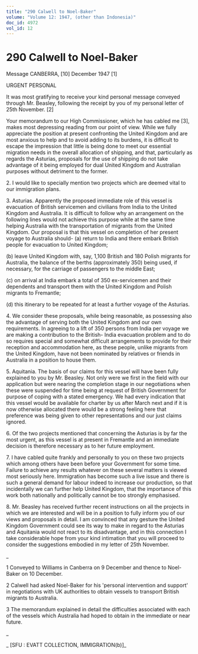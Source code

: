 ```yaml
---
title: "290 Calwell to Noel-Baker"
volume: "Volume 12: 1947, (other than Indonesia)"
doc_id: 4972
vol_id: 12
---
```


# 290 Calwell to Noel-Baker

Message CANBERRA, [10] December 1947 [1]

URGENT PERSONAL

It was most gratifying to receive your kind personal message conveyed through Mr. Beasley, following the receipt by you of my personal letter of 25th November. [2]

Your memorandum to our High Commissioner, which he has cabled me [3], makes most depressing reading from our point of view. While we fully appreciate the position at present confronting the United Kingdom and are most anxious to help and to avoid adding to its burdens, it is difficult to escape the impression that little is being done to meet our essential migration needs in the overall allocation of shipping, and that, particularly as regards the Asturias, proposals for the use of shipping do not take advantage of it being employed for dual United Kingdom and Australian purposes without detriment to the former.

2\. I would like to specially mention two projects which are deemed vital to our immigration plans.

3\. Asturias. Apparently the proposed immediate role of this vessel is evacuation of British servicemen and civilians from India to the United Kingdom and Australia. It is difficult to follow why an arrangement on the following lines would not achieve this purpose while at the same time helping Australia with the transportation of migrants from the United Kingdom. Our proposal is that this vessel on completion of her present voyage to Australia should- (a) return to India and there embark British people for evacuation to United Kingdom;

(b) leave United Kingdom with, say, 1,100 British and 180 Polish migrants for Australia, the balance of the berths (approximately 350) being used, if necessary, for the carriage of passengers to the middle East;

(c) on arrival at India embark a total of 350 ex-servicemen and their dependents and transport them with the United Kingdom and Polish migrants to Fremantle;

(d) this itinerary to be repeated for at least a further voyage of the Asturias.

4\. We consider these proposals, while being reasonable, as possessing also the advantage of serving both the United Kingdom and our own requirements. In agreeing to a lift of 350 persons from India per voyage we are making a contribution to the British- India evacuation problem and to do so requires special and somewhat difficult arrangements to provide for their reception and accommodation here, as these people, unlike migrants from the United Kingdom, have not been nominated by relatives or friends in Australia in a position to house them.

5\. Aquitania. The basis of our claims for this vessel will have been fully explained to you by Mr. Beasley. Not only were we first in the field with our application but were nearing the completion stage in our negotiations when these were suspended for time being at request of British Government for purpose of coping with a stated emergency. We had every indication that this vessel would be available for charter by us after March next and if it is now otherwise allocated there would be a strong feeling here that preference was being given to other representations and our just claims ignored.

6\. Of the two projects mentioned that concerning the Asturias is by far the most urgent, as this vessel is at present in Fremantle and an immediate decision is therefore necessary as to her future employment.

7\. I have cabled quite frankly and personally to you on these two projects which among others have been before your Government for some time. Failure to achieve any results whatever on these several matters is viewed most seriously here. Immigration has become such a live issue and there is such a general demand for labour indeed to increase our production, so that incidentally we can further help United Kingdom, that the importance of this work both nationally and politically cannot be too strongly emphasised.

8\. Mr. Beasley has received further recent instructions on all the projects in which we are interested and will be in a position to fully inform you of our views and proposals in detail. I am convinced that any gesture the United Kingdom Government could see its way to make in regard to the Asturias and Aquitania would not react to its disadvantage, and in this connection I take considerable hope from your kind intimation that you will proceed to consider the suggestions embodied in my letter of 25th November.

_

1 Conveyed to Williams in Canberra on 9 December and thence to Noel-Baker on 10 December.

2 Calwell had asked Noel-Baker for his 'personal intervention and support' in negotiations with UK authorities to obtain vessels to transport British migrants to Australia.

3 The memorandum explained in detail the difficulties associated with each of the vessels which Australia had hoped to obtain in the immediate or near future.

_

_ [SFU : EVATT COLLECTION, IMMIGRATION(b)]_
